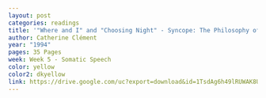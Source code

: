 ```yaml
---
layout: post
categories: readings
title: '"Where and I" and "Choosing Night" - Syncope: The Philosophy of Rapture'
author: Catherine Clément
year: "1994"
pages: 35 Pages
week: Week 5 - Somatic Speech
color: yellow
color2: dkyellow
link: https://drive.google.com/uc?export=download&id=1TsdAg6h49lRUWAK8ULeP1tZu3sUtzEhD
---
```

